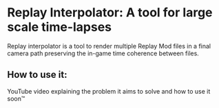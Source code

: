 # Replay Interpolator: A tool for large scale time-lapses
Replay interpolator is a tool to render multiple Replay Mod files in a final camera path preserving the in-game
time coherence between files.

## How to use it:
YouTube video explaining the problem it aims to solve and how to use it soon™